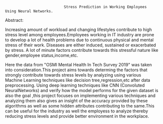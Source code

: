                                Stress Prediction in Working Employees Using Neural Networks.

Abstract:


Increasing amount of workload and changing lifestyles contribute to high stress level among employees.Employees working in IT 
industry are prone to develop a lot of health problems due to continuous physical and mental stress of their work. 
Diseases are either induced, sustained or exacerbated by stress. A lot of minute factors contribute towards this stressful nature 
like gender,employee status,income,etc.

Here the data from "OSMI Mental Health In Tech Survey 2019" was taken into consideration.This project aims 
towards determing the factors that strongly contribute towards stress levels by analyzing using various Machine Learning techniques 
like decision tree,regression,etc after data preprocessing. Using deep learning techniques like CNN (Convoluted NeuralNetworks) 
and verify how the model performs for the given dataset is also the goal ,this project focuses on implementing various techniques 
and analyzing them also gives an insight of the accuracy provided by these algorithms as well as some hidden 
attributes contributing to the same.This can be useful for the industry as well the employess to analyze thereby reducing 
stress levels and provide better environment in the workplace.
